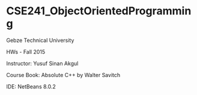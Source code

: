 # CSE241_ObjectOrientedProgramming
Gebze Technical University

HWs - Fall 2015

Instructor: Yusuf Sinan Akgul

Course Book: Absolute C++ by Walter Savitch

IDE: NetBeans 8.0.2
